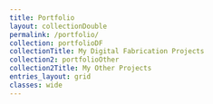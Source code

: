 ```yaml
---
title: Portfolio
layout: collectionDouble
permalink: /portfolio/
collection: portfolioDF
collectionTitle: My Digital Fabrication Projects
collection2: portfolioOther
collection2Title: My Other Projects
entries_layout: grid
classes: wide
---
```

